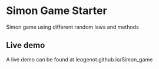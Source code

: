 # Simon Game Starter

Simon game using different random laws and methods

## Live demo

A live demo can be found at
leogenot.github.io/Simon_game


